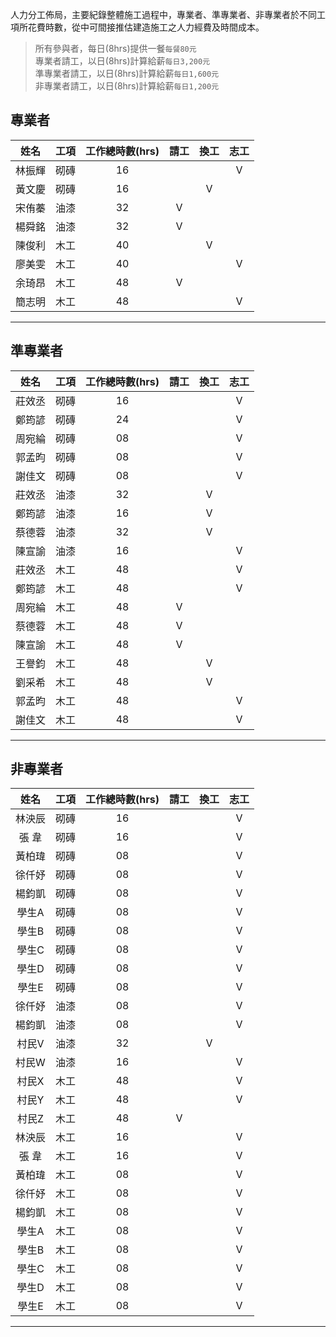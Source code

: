 人力分工佈局，主要紀錄整體施工過程中，專業者、準專業者、非專業者於不同工項所花費時數，從中可間接推估建造施工之人力經費及時間成本。
>  所有參與者，每日(8hrs)提供一餐`每餐80元`<br/>
>  專業者請工，以日(8hrs)計算給薪`每日3,200元`<br/>
>準專業者請工，以日(8hrs)計算給薪`每日1,600元`<br/> 
>非專業者請工，以日(8hrs)計算給薪`每日1,200元`<br/>

## 專業者 
|姓名|工項|工作總時數(hrs)|請工|換工|志工|
|:-:|:-:|:-:|:-:|:-:|:-:|
|林振輝   |砌磚   |16   |   |   |V   |
|黃文慶   |砌磚   |16   |   |V   |   |
|宋侑蓁   |油漆   |32   |V   |   |   |
|楊舜銘   |油漆   |32   |V   |   |   |
|陳俊利   |木工   |40   |   |V   |   |
|廖美雯   |木工   |40   |   |   |V   |
|余琦昂   |木工   |48   |V   |   |   |
|簡志明   |木工   |48   |   |   |V   |
***
## 準專業者
|姓名|工項|工作總時數(hrs)|請工|換工|志工|
|:-:|:-:|:-:|:-:|:-:|:-:|
|莊效丞   |砌磚   |16   |   |   |V   |
|鄭筠諺   |砌磚   |24   |   |   |V   |
|周宛綸   |砌磚   |08   |   |   |V   |
|郭孟昀   |砌磚   |08   |   |   |V   |
|謝佳文   |砌磚   |08   |   |   |V   |
|莊效丞   |油漆   |32   |   |V   |   |
|鄭筠諺   |油漆   |16   |   |V   |   |
|蔡德蓉   |油漆   |32   |   |V   |   |
|陳宣諭   |油漆   |16   |   |   |V   |
|莊效丞   |木工   |48   |   |   |V   |
|鄭筠諺   |木工   |48   |   |   |V   |
|周宛綸   |木工   |48   |V   |   |   |
|蔡德蓉   |木工   |48   |V   |   |   |
|陳宣諭   |木工   |48   |V   |   |   |
|王譽鈞   |木工   |48   |   |V   |   |
|劉采希   |木工   |48   |   |V   |   |
|郭孟昀   |木工   |48   |   |   |V   |
|謝佳文   |木工   |48   |   |   |V   |
***
## 非專業者
|姓名|工項|工作總時數(hrs)|請工|換工|志工|
|:-:|:-:|:-:|:-:|:-:|:-:|
|林泱辰   |砌磚   |16   |   |   |V   |
|張  韋   |砌磚   |16   |   |   |V   |
|黃柏瑋   |砌磚   |08   |   |   |V   |
|徐仟妤   |砌磚   |08   |   |   |V   |
|楊鈞凱   |砌磚   |08   |   |   |V   |
|學生A   |砌磚   |08   |   |   |V   |
|學生B   |砌磚   |08   |   |   |V   |
|學生C   |砌磚   |08   |   |   |V   |
|學生D   |砌磚   |08   |   |   |V   |
|學生E   |砌磚   |08   |   |   |V   |
|徐仟妤   |油漆   |08   |   |   |V   |
|楊鈞凱   |油漆   |08   |   |   |V   |
|村民V   |油漆   |32   |   |V   |   |
|村民W   |油漆   |16   |   |   |V   |
|村民X   |木工   |48   |   |   |V   |
|村民Y   |木工   |48   |   |   |V   |
|村民Z   |木工   |48   |V   |   |   |
|林泱辰   |木工   |16   |   |   |V   |
|張  韋   |木工   |16   |   |   |V   |
|黃柏瑋   |木工   |08   |   |   |V   |
|徐仟妤   |木工   |08   |   |   |V   |
|楊鈞凱   |木工   |08   |   |   |V   |
|學生A   |木工   |08   |   |   |V   |
|學生B   |木工   |08   |   |   |V   |
|學生C   |木工   |08   |   |   |V   |
|學生D   |木工   |08   |   |   |V   |
|學生E   |木工   |08   |   |   |V   |
***
